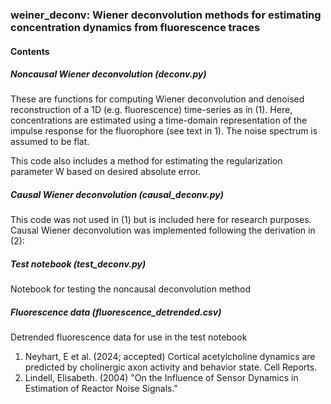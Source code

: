 ### weiner_deconv: Wiener deconvolution methods for estimating concentration dynamics from fluorescence traces

#### Contents
##### Noncausal Wiener deconvolution (deconv.py)
These are functions for computing Wiener deconvolution and denoised reconstruction of a 1D (e.g. fluorescence) time-series as in (1). Here, concentrations are estimated using a time-domain representation of the
impulse response for the fluorophore (see text in 1). The noise spectrum is assumed to be flat.

This code also includes a method for estimating the regularization parameter W based on desired absolute error. 

##### Causal Wiener deconvolution (causal_deconv.py)
This code was not used in (1) but is included here for research purposes. Causal Wiener deconvolution was implemented following the derivation in (2):

##### Test notebook (test_deconv.py)
Notebook for testing the noncausal deconvolution method

##### Fluorescence data (fluorescence_detrended.csv)
Detrended fluorescence data for use in the test notebook

1) Neyhart, E et al. (2024; accepted) Cortical acetylcholine dynamics are predicted by cholinergic axon activity and behavior state. Cell Reports.
2) Lindell, Elisabeth. (2004) "On the Influence of Sensor Dynamics in Estimation of Reactor Noise Signals." 
